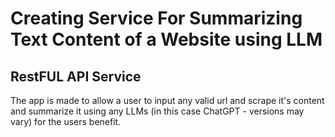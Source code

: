 # Creating Service For Summarizing Text Content of a Website using LLM

## RestFUL API Service
  The app is made to allow a user to input any valid url and scrape it's content and summarize it using any LLMs (in this case ChatGPT - versions may vary) for the users benefit.


